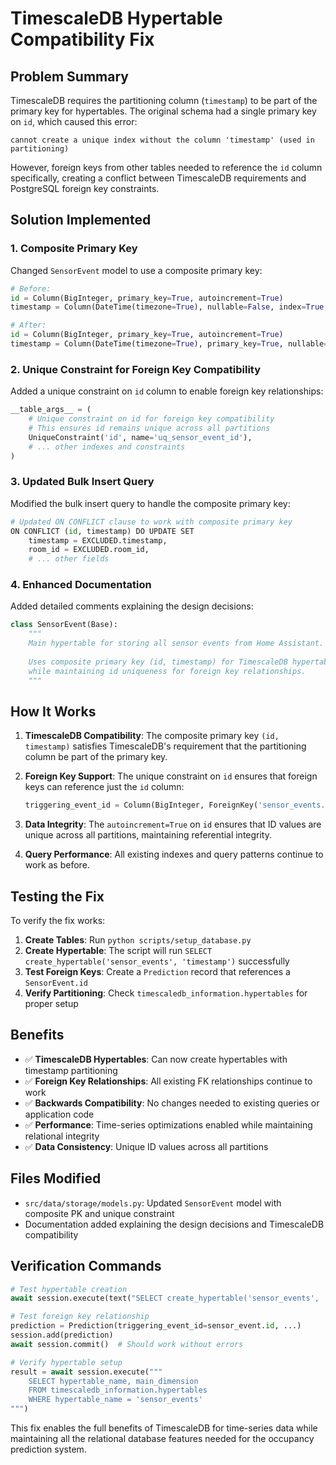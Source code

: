 # TimescaleDB Hypertable Compatibility Fix

## Problem Summary

TimescaleDB requires the partitioning column (`timestamp`) to be part of the primary key for hypertables. The original schema had a single primary key on `id`, which caused this error:

```
cannot create a unique index without the column 'timestamp' (used in partitioning)
```

However, foreign keys from other tables needed to reference the `id` column specifically, creating a conflict between TimescaleDB requirements and PostgreSQL foreign key constraints.

## Solution Implemented

### 1. Composite Primary Key
Changed `SensorEvent` model to use a composite primary key:

```python
# Before:
id = Column(BigInteger, primary_key=True, autoincrement=True)
timestamp = Column(DateTime(timezone=True), nullable=False, index=True, default=func.now())

# After:
id = Column(BigInteger, primary_key=True, autoincrement=True)
timestamp = Column(DateTime(timezone=True), primary_key=True, nullable=False, default=func.now())
```

### 2. Unique Constraint for Foreign Key Compatibility
Added a unique constraint on `id` column to enable foreign key relationships:

```python
__table_args__ = (
    # Unique constraint on id for foreign key compatibility
    # This ensures id remains unique across all partitions
    UniqueConstraint('id', name='uq_sensor_event_id'),
    # ... other indexes and constraints
)
```

### 3. Updated Bulk Insert Query
Modified the bulk insert query to handle the composite primary key:

```python
# Updated ON CONFLICT clause to work with composite primary key
ON CONFLICT (id, timestamp) DO UPDATE SET
    timestamp = EXCLUDED.timestamp,
    room_id = EXCLUDED.room_id,
    # ... other fields
```

### 4. Enhanced Documentation
Added detailed comments explaining the design decisions:

```python
class SensorEvent(Base):
    """
    Main hypertable for storing all sensor events from Home Assistant.
    
    Uses composite primary key (id, timestamp) for TimescaleDB hypertable compatibility
    while maintaining id uniqueness for foreign key relationships.
    """
```

## How It Works

1. **TimescaleDB Compatibility**: The composite primary key `(id, timestamp)` satisfies TimescaleDB's requirement that the partitioning column be part of the primary key.

2. **Foreign Key Support**: The unique constraint on `id` ensures that foreign keys can reference just the `id` column:
   ```python
   triggering_event_id = Column(BigInteger, ForeignKey('sensor_events.id', ondelete='SET NULL'))
   ```

3. **Data Integrity**: The `autoincrement=True` on `id` ensures that ID values are unique across all partitions, maintaining referential integrity.

4. **Query Performance**: All existing indexes and query patterns continue to work as before.

## Testing the Fix

To verify the fix works:

1. **Create Tables**: Run `python scripts/setup_database.py`
2. **Create Hypertable**: The script will run `SELECT create_hypertable('sensor_events', 'timestamp')` successfully
3. **Test Foreign Keys**: Create a `Prediction` record that references a `SensorEvent.id`
4. **Verify Partitioning**: Check `timescaledb_information.hypertables` for proper setup

## Benefits

- ✅ **TimescaleDB Hypertables**: Can now create hypertables with timestamp partitioning
- ✅ **Foreign Key Relationships**: All existing FK relationships continue to work
- ✅ **Backwards Compatibility**: No changes needed to existing queries or application code
- ✅ **Performance**: Time-series optimizations enabled while maintaining relational integrity
- ✅ **Data Consistency**: Unique ID values across all partitions

## Files Modified

- `src/data/storage/models.py`: Updated `SensorEvent` model with composite PK and unique constraint
- Documentation added explaining the design decisions and TimescaleDB compatibility

## Verification Commands

```python
# Test hypertable creation
await session.execute(text("SELECT create_hypertable('sensor_events', 'timestamp', if_not_exists => TRUE)"))

# Test foreign key relationship
prediction = Prediction(triggering_event_id=sensor_event.id, ...)
session.add(prediction)
await session.commit()  # Should work without errors

# Verify hypertable setup
result = await session.execute("""
    SELECT hypertable_name, main_dimension 
    FROM timescaledb_information.hypertables 
    WHERE hypertable_name = 'sensor_events'
""")
```

This fix enables the full benefits of TimescaleDB for time-series data while maintaining all the relational database features needed for the occupancy prediction system.